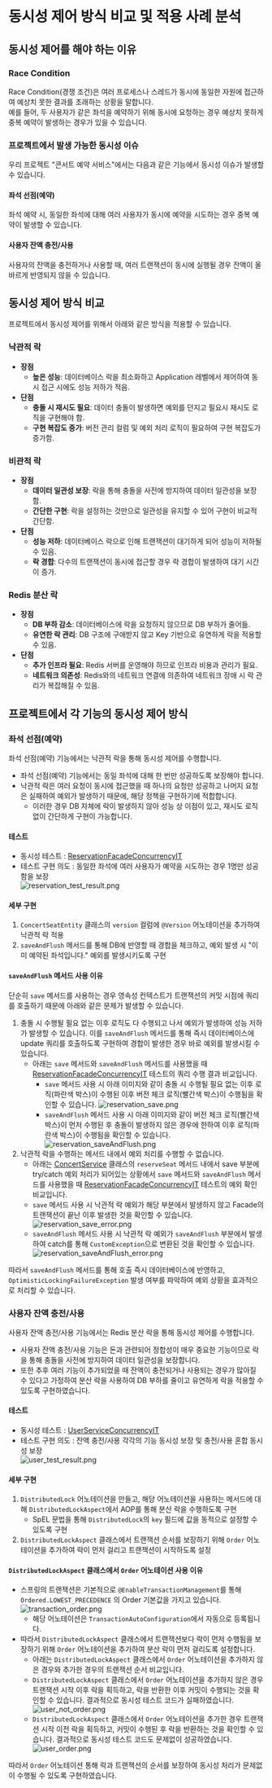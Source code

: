# 동시성 제어 방식 비교 및 적용 사례 분석

## 동시성 제어를 해야 하는 이유

### Race Condition

Race Condition(경쟁 조건)은 여러 프로세스나 스레드가 동시에 동일한 자원에 접근하여 예상치 못한 결과를 초래하는 상황을 말합니다.  
예를 들어, 두 사용자가 같은 좌석을 예약하기 위해 동시에 요청하는 경우 예상치 못하게 중복 예약이 발생하는 경우가 있을 수 있습니다.

### 프로젝트에서 발생 가능한 동시성 이슈

우리 프로젝트 "콘서트 예약 서비스"에서는 다음과 같은 기능에서 동시성 이슈가 발생할 수 있습니다.

#### 좌석 선점(예약)

좌석 예약 시, 동일한 좌석에 대해 여러 사용자가 동시에 예약을 시도하는 경우 중복 예약이 발생할 수 있습니다.

#### 사용자 잔액 충전/사용

사용자의 잔액을 충전하거나 사용할 때, 여러 트랜잭션이 동시에 실행될 경우 잔액이 올바르게 반영되지 않을 수 있습니다.

## 동시성 제어 방식 비교

프로젝트에서 동시성 제어를 위해서 아래와 같은 방식을 적용할 수 있습니다.

### 낙관적 락

- **장점**
    - **높은 성능**: 데이터베이스 락을 최소화하고 Application 레벨에서 제어하여 동시 접근 시에도 성능 저하가 적음.
- **단점**
    - **충돌 시 재시도 필요**: 데이터 충돌이 발생하면 예외를 던지고 필요시 재시도 로직을 구현해야 함.
    - **구현 복잡도 증가**: 버전 관리 컬럼 및 예외 처리 로직이 필요하여 구현 복잡도가 증가함.

### 비관적 락

- **장점**
    - **데이터 일관성 보장**: 락을 통해 충돌을 사전에 방지하여 데이터 일관성을 보장함.
    - **간단한 구현**: 락을 설정하는 것만으로 일관성을 유지할 수 있어 구현이 비교적 간단함.
- **단점**
    - **성능 저하**: 데이터베이스 락으로 인해 트랜잭션이 대기하게 되어 성능이 저하될 수 있음.
    - **락 경합**: 다수의 트랜잭션이 동시에 접근할 경우 락 경합이 발생하여 대기 시간이 증가.

### Redis 분산 락

- **장점**
    - **DB 부하 감소**: 데이터베이스에 락을 요청하지 않으므로 DB 부하가 줄어듦.
    - **유연한 락 관리**: DB 구조에 구애받지 않고 Key 기반으로 유연하게 락을 적용할 수 있음.
- **단점**
    - **추가 인프라 필요**: Redis 서버를 운영해야 하므로 인프라 비용과 관리가 필요.
    - **네트워크 의존성**: Redis와의 네트워크 연결에 의존하여 네트워크 장애 시 락 관리가 복잡해질 수 있음.

## 프로젝트에서 각 기능의 동시성 제어 방식

### 좌석 선점(예약)

좌석 선점(예약) 기능에서는 낙관적 락을 통해 동시성 제어를 수행합니다.

- 좌석 선점(예약) 기능에서는 동일 좌석에 대해 한 번만 성공하도록 보장해야 합니다.
- 낙관적 락은 여러 요청이 동시에 접근했을 때 하나의 요청만 성공하고 나머지 요청은 실패하여 예외가 발생하기 때문에, 해당 정책을 구현하기에 적합합니다.
    - 이러한 경우 DB 자체에 락이 발생하지 않아 성능 상 이점이 있고, 재시도 로직 없이 간단하게 구현이 가능합니다.

#### 테스트

- 동시성 테스트 : [ReservationFacadeConcurrencyIT](https://github.com/psh10066/hhplus-server-concert/blob/d563ff73dcc4c3855f8923d3666e917c39462253/src/test/java/kr/hhplus/be/server/application/ReservationFacadeConcurrencyIT.kt)
- 테스트 구현 의도 : 동일한 좌석에 여러 사용자가 예약을 시도하는 경우 1명만 성공함을 보장  
  ![reservation_test_result.png](img/concurrency-control-v2/reservation_test_result.png)

#### 세부 구현

1. `ConcertSeatEntity` 클래스의 `version` 컬럼에 `@Version` 어노테이션을 추가하여 낙관적 락 적용
2. `saveAndFlush` 메서드를 통해 DB에 반영할 때 경합을 체크하고, 예외 발생 시 "이미 예약된 좌석입니다." 예외를 발생시키도록 구현

#### `saveAndFlush` 메서드 사용 이유

단순히 `save` 메서드를 사용하는 경우 영속성 컨텍스트가 트랜잭션의 커밋 시점에 쿼리를 호출하기 때문에 아래와 같은 문제가 발생할 수 있습니다.

1. 충돌 시 수행될 필요 없는 이후 로직도 다 수행되고 나서 예외가 발생하여 성능 저하가 발생할 수 있습니다. 이를 `saveAndFlush` 메서드를 통해 즉시 데이터베이스에 update 쿼리를 호출하도록 구현하여 경합이 발생한 경우 바로 예외를 발생시킬 수 있습니다.
    - 아래는 `save` 메서드와 `saveAndFlush` 메서드를 사용했을 때 [ReservationFacadeConcurrencyIT](https://github.com/psh10066/hhplus-server-concert/blob/d563ff73dcc4c3855f8923d3666e917c39462253/src/test/java/kr/hhplus/be/server/application/ReservationFacadeConcurrencyIT.kt) 테스트의 쿼리 수행 결과 비교입니다.
        - `save` 메서드 사용 시 아래 이미지와 같이 충돌 시 수행될 필요 없는 이후 로직(파란색 박스)이 수행된 이후 버전 체크 로직(빨간색 박스)이 수행됨을 확인할 수 있습니다.
          ![reservation_save.png](img/concurrency-control-v2/reservation_save.png)
        - `saveAndFlush` 메서드 사용 시 아래 이미지와 같이 버전 체크 로직(빨간색 박스)이 먼저 수행된 후 충돌이 발생하지 않은 경우에 한하여 이후 로직(파란색 박스)이 수행됨을 확인할 수 있습니다.
          ![reservation_saveAndFlush.png](img/concurrency-control-v2/reservation_saveAndFlush.png)
2. 낙관적 락을 수행하는 메서드 내에서 예외 처리를 수행할 수 없습니다.
    - 아래는 [ConcertService](https://github.com/psh10066/hhplus-server-concert/blob/4b2343930542ad90b443de64d619be659b33fb95/src/main/kotlin/kr/hhplus/be/server/domain/service/ConcertService.kt) 클래스의 `reserveSeat` 메서드 내에서 save 부분에 try/catch 예외 처리가 되어있는 상황에서 `save` 메서드와 `saveAndFlush` 메서드를 사용했을 때 [ReservationFacadeConcurrencyIT](https://github.com/psh10066/hhplus-server-concert/blob/d563ff73dcc4c3855f8923d3666e917c39462253/src/test/java/kr/hhplus/be/server/application/ReservationFacadeConcurrencyIT.kt) 테스트의 예외 확인 비교입니다.
    - `save` 메서드 사용 시 낙관적 락 예외가 해당 부분에서 발생하지 않고 Facade의 트랜잭션이 끝난 이후 발생한 것을 확인할 수 있습니다.
      ![reservation_save_error.png](img/concurrency-control-v2/reservation_save_error.png)
    - `saveAndFlush` 메서드 사용 시 낙관적 락 예외가 `saveAndFlush` 부분에서 발생하여 catch를 통해 `CustomException`으로 변환된 것을 확인할 수 있습니다.
      ![reservation_saveAndFlush_error.png](img/concurrency-control-v2/reservation_saveAndFlush_error.png)

따라서 `saveAndFlush` 메서드를 통해 호출 즉시 데이터베이스에 반영하고, `OptimisticLockingFailureException` 발생 여부를 파악하여 예외 상황을 효과적으로 처리할 수 있습니다.

### 사용자 잔액 충전/사용

사용자 잔액 충전/사용 기능에서는 Redis 분산 락을 통해 동시성 제어를 수행합니다.

- 사용자 잔액 충전/사용 기능은 돈과 관련되어 정합성이 매우 중요한 기능이므로 락을 통해 충돌을 사전에 방지하여 데이터 일관성을 보장합니다.
- 또한 추후 여러 기능이 추가되었을 때 잔액이 충전되거나 사용되는 경우가 많아질 수 있다고 가정하여 분산 락을 사용하여 DB 부하를 줄이고 유연하게 락을 적용할 수 있도록 구현하였습니다.

#### 테스트

- 동시성 테스트 : [UserServiceConcurrencyIT](https://github.com/psh10066/hhplus-server-concert/blob/b6141b3154831daee34c1137dc5147b67129607d/src/test/java/kr/hhplus/be/server/domain/service/UserServiceConcurrencyIT.kt)
- 테스트 구현 의도 : 잔액 충전/사용 각각의 기능 동시성 보장 및 충전/사용 혼합 동시성 보장  
  ![user_test_result.png](img/concurrency-control-v2/user_test_result.png)

#### 세부 구현

1. `DistributedLock` 어노테이션을 만들고, 해당 어노테이션을 사용하는 메서드에 대해 `DistributedLockAspect`에서 AOP를 통해 분산 락을 수행하도록 구현
    - SpEL 문법을 통해 `DistributedLock`의 `key` 필드에 값을 동적으로 설정할 수 있도록 구현
2. `DistributedLockAspect` 클래스에서 트랜잭션 순서를 보장하기 위해 `Order` 어노테이션을 추가하여 락이 먼저 걸리고 트랜잭션이 시작하도록 설정

#### `DistributedLockAspect` 클래스에서 `Order` 어노테이션 사용 이유

- 스프링의 트랜잭션은 기본적으로 `@EnableTransactionManagement`를 통해 `Ordered.LOWEST_PRECEDENCE` 의 Order 기본값을 가지고 있습니다.
  ![transaction_order.png](img/concurrency-control-v2/transaction_order.png)
    - 해당 어노테이션은 `TransactionAutoConfiguration`에서 자동으로 등록됩니다.
- 따라서 `DistributedLockAspect` 클래스에서 트랜잭션보다 락이 먼저 수행됨을 보장하기 위해 `Order` 어노테이션을 추가하여 분산 락이 먼저 걸리도록 설정합니다.
    - 아래는 `DistributedLockAspect` 클래스에서 `Order` 어노테이션을 추가하지 않은 경우와 추가한 경우의 트랜잭션 순서 비교입니다.
    - `DistributedLockAspect` 클래스에서 `Order` 어노테이션을 추가하지 않은 경우 트랜잭션 시작 이후 락을 획득하고, 락을 반환한 이후 커밋이 수행되는 것을 확인할 수 있습니다. 결과적으로 동시성 테스트 코드가 실패하였습니다.
      ![user_not_order.png](img/concurrency-control-v2/user_not_order.png)
    - `DistributedLockAspect` 클래스에서 `Order` 어노테이션을 추가한 경우 트랜잭션 시작 이전 락을 획득하고, 커밋이 수행된 후 락을 반환하는 것을 확인할 수 있습니다. 결과적으로 동시성 테스트 코드도 문제없이 성공하였습니다.
      ![user_order.png](img/concurrency-control-v2/user_order.png)

따라서 `Order` 어노테이션 통해 락과 트랜잭션의 순서를 보장하여 동시성 처리가 문제없이 수행될 수 있도록 구현하였습니다.